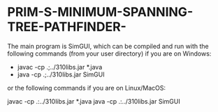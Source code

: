 # PRIM-S-MINIMUM-SPANNING-TREE-PATHFINDER-

The main program is SimGUI, which can be compiled and run with the following commands (from your user directory) if you are on Windows:

<ul>
    <li>javac -cp .;../310libs.jar *.java</li>
    <li>java -cp .;../310libs.jar SimGUI</li>
</ul>



or the following commands if you are on Linux/MacOS:

javac -cp .:../310libs.jar *.java
java -cp .:../310libs.jar SimGUI
